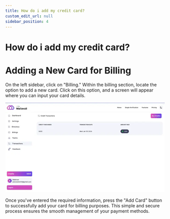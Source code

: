 ```yaml
---
title: How do i add my credit card?
custom_edit_url: null
sidebar_position: 4
---
```


# How do i add my credit card?

# Adding a New Card for Billing

On the left sidebar, click on "Billing." Within the billing section, locate the option to add a new card. Click on this option, and a screen will appear where you can input your card details.

![image](img/payment.webp)

Once you've entered the required information, press the "Add Card" button to successfully add your card for billing purposes. This simple and secure process ensures the smooth management of your payment methods.